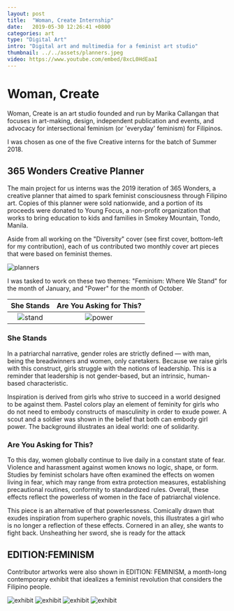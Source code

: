 ```yaml
---
layout: post
title:  "Woman, Create Internship"
date:   2019-05-30 12:26:41 +0800
categories: art
type: "Digital Art"
intro: "Digital art and multimedia for a feminist art studio"
thumbnail: ../../assets/planners.jpeg
video: https://www.youtube.com/embed/8xcL0HdEaaI
---
```


# Woman, Create
Woman, Create is an art studio founded and run by Marika Callangan that focuses in art-making, design, independent publication and events, and advocacy for intersectional feminism (or 'everyday' feminism) for Filipinos. 

I was chosen as one of the five Creative interns for the batch of Summer 2018. 

## 365 Wonders Creative Planner
The main project for us interns was the 2019 iteration of 365 Wonders, a creative planner that aimed to spark feminist consciousness through Filipino art. Copies of this planner were sold nationwide, and a portion of its proceeds were donated to Young Focus, a non-profit organization that works to bring education to kids and families in Smokey Mountain, Tondo, Manila.

Aside from all working on the "Diversity" cover (see first cover, bottom-left for my contribution), each of us contributed two monthly cover art pieces that were based on feminist themes.

![planners](../../assets/planners.jpeg)

I was tasked to work on these two themes: "Feminism: Where We Stand" for the month of January, and "Power" for the month of October.

She Stands                        |  Are You Asking for This?
:--------------------------------:|:--------------------------------:
![stand](../../assets/stand.png)  |  ![power](../../assets/power.png) 


### She Stands
In a patriarchal narrative, gender roles are strictly defined — with man, being the breadwinners and women, only caretakers. Because we raise girls with this construct, girls struggle with the notions of leadership. This is a reminder that leadership is not gender-based, but an intrinsic, human-based characteristic.

Inspiration is derived from girls who strive to succeed in a world designed to be against them. Pastel colors play an element of feminity for girls who do not need to embody constructs of masculinity in order to exude power. A scout and a soldier was shown in the belief that both can embody girl power. The background illustrates an ideal world: one of solidarity.

### Are You Asking for This?

To this day, women globally continue to live daily in a constant state of fear. Violence and harassment against women knows no logic, shape, or form. Studies by feminist scholars have often examined the effects on women living in fear, which may range from extra protection measures, establishing precautional routines, conformity to standardized rules. Overall, these effects reflect the powerless of women in the face of patriarchal violence.

This piece is an alternative of that powerlessness. Comically drawn that exudes inspiration from superhero graphic novels, this illustrates a girl who is no longer a reflection of these effects. Cornered in an alley, she wants to fight back. Unsheathing her sword, she is ready for the attack

## EDITION:FEMINISM

Contributor artworks were also shown in EDITION: FEMINISM, a month-long contemporary exhibit that idealizes a feminist revolution that considers the Filipino people.

![exhibit](../../assets/editionfeminism.jpg)
![exhibit](../../assets/profile.jpg)
![exhibit](../../assets/exhibit1.jpg)
![exhibit](../../assets/exhibit2.jpg)